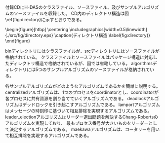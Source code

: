 付録CDにH-DASのクラスファイル、ソースファイル、及びサンプルアルゴリズムのソースファイルを収録した。
CD内のディレクトリ構造は図\ref{fig:directory}に示すとおりである。

\begin{figure}[htbp]
	\centering
	\includegraphics[width=0.5\linewidth]{./src/fig/directory.eps}
	\caption{ディレクトリ構造 \label{fig:directory}}
\end{figure}

binディレクトリにはクラスファイルが、srcディレクトリにはソースファイルが格納されている。
クラスファイルとソースファイルはパッケージ構造に対応したディレクトリ構造で格納されているが、図では省略している。
algorithmsディレクトリには5つのサンプルアルゴリズムのソースファイルが格納されている。

各サンプルアルゴリズムがどのようなアルゴリズムであるかを簡単に説明する。
centralizedアルゴリズムは、1つのプロセスをcoordinatorとし、coordinatorが各プロセスに共有資源を割り当てていくアルゴリズムである。
deadlockアルゴリズムはデッドロックを引き起こすアルゴリズムである。
lamportアルゴリズムはメッセージの時刻印に基づいて相互排除を実現するアルゴリズムである。
leader_electionアルゴリズムはリーダー選出問題を解決するChang-Robertsのアルゴリズムを実現しており、
最もプロセス番号が大きいものをリーダーとして決定するアルゴリズムである。
maekawaアルゴリズムは、コータリーを用いて相互排除を実現するアルゴリズムである。
